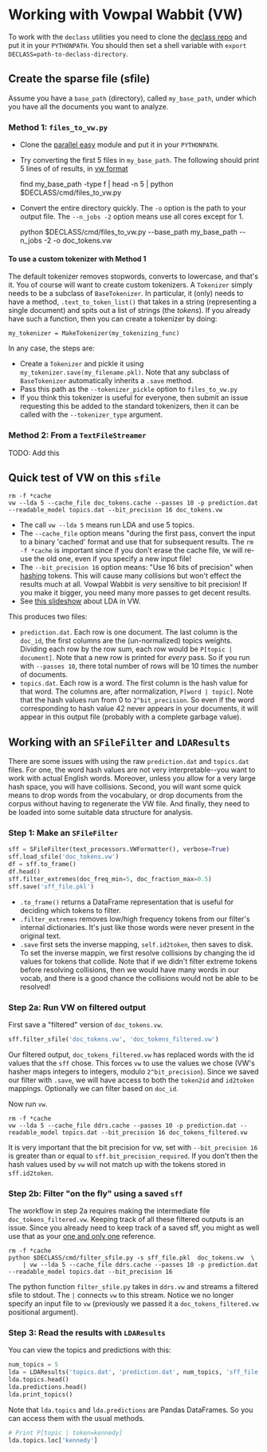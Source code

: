 Working with Vowpal Wabbit (VW)
===============================

To work with the `declass` utilities you need to clone the [declass repo][declassrepo] and put it in your `PYTHONPATH`.  You should then set a shell variable with `export DECLASS=path-to-declass-directory`.

Create the sparse file (sfile)
------------------------------

Assume you have a `base_path` (directory), called `my_base_path`, under which you have all the documents you want to analyze.

### Method 1: `files_to_vw.py`
* Clone the [parallel easy][parallel_easy] module and put it in your `PYTHONPATH`.
* Try converting the first 5 files in `my_base_path`.  The following should print 5 lines of of results, in [vw format][vwinput]

    find my_base_path -type f | head -n 5 | python $DECLASS/cmd/files_to_vw.py


* Convert the entire directory quickly.  The `-o` option is the path to your output file.  The `--n_jobs -2` option means use all cores except for 1.

    python $DECLASS/cmd/files_to_vw.py --base_path my_base_path --n_jobs -2 -o doc_tokens.vw


#### To use a custom tokenizer with Method 1
The default tokenizer removes stopwords, converts to lowercase, and that's it.  You of course will want to create custom tokenizers.  A `Tokenizer` simply needs to be a subclass of `BaseTokenizer`.  In particular, it (only) needs to have a method, `.text_to_token_list()` that takes in a string (representing a single document) and spits out a list of strings (the *tokens*).  If you already have such a function, then you can create a tokenizer by doing:

    my_tokenizer = MakeTokenizer(my_tokenizing_func)

In any case, the steps are:

* Create a `Tokenizer` and pickle it using `my_tokenizer.save(my_filename.pkl)`.  Note that any subclass of `BaseTokenizer` automatically inherits a `.save` method.
* Pass this path as the `--tokenizer_pickle` option to `files_to_vw.py`
* If you think this tokenizer is useful for everyone, then submit an issue requesting this be added to the standard tokenizers, then it can be called with the `--tokenizer_type` argument.

### Method 2: From a `TextFileStreamer`

TODO: Add this

Quick test of VW on this `sfile`
--------------------------------

    rm -f *cache
    vw --lda 5 --cache_file doc_tokens.cache --passes 10 -p prediction.dat --readable_model topics.dat --bit_precision 16 doc_tokens.vw

* The call `vw --lda 5` means run LDA and use 5 topics.
* The `--cache_file` option means "during the first pass, convert the input to a binary 'cached' format and use that for subsequent results.  The `rm -f *cache` is important since if you don't erase the cache file, `VW` will re-use the old one, even if you specify a new input file!
* The `--bit_precision 16` option means: "Use 16 bits of precision" when [hashing][hashing] tokens.  This will cause many collisions but won't effect the results much at all.  Vowpal Wabbit is *very* sensitive to bit precision!  If you make it bigger, you need many more passes to get decent results.
* See [this slideshow][vwlda] about LDA in VW.

This produces two files:

* `prediction.dat`.  Each row is one document.  The last column is the `doc_id`, the first columns are the (un-normalized) topics weights.  Dividing each row by the row sum, each row would be `P[topic | document]`.  Note that a new row is printed for *every* pass.  So if you run with `--passes 10`, there total number of rows will be 10 times the number of documents.
* `topics.dat`.  Each row is a word.  The first column is the hash value for that word.  The columns are, after normalization, `P[word | topic]`.  Note that the hash values run from 0 to `2^bit_precision`.  So even if the word corresponding to hash value 42 never appears in your documents, it will appear in this output file (probably with a complete garbage value).


Working with an `SFileFilter` and `LDAResults`
----------------------------------------------

There are some issues with using the raw `prediction.dat` and `topics.dat` files.  For one, the word hash values are not very interpretable--you want to work with actual English words.  Moreover, unless you allow for a very large hash space, you will have collisions.  Second, you will want some quick means to drop words from the vocabulary, or drop documents from the corpus without having to regenerate the VW file.  And finally, they need to be loaded into some suitable data structure for analysis.

### Step 1:  Make an `SFileFilter`

```python
sff = SFileFilter(text_processors.VWFormatter(), verbose=True)
sff.load_sfile('doc_tokens.vw')
df = sff.to_frame()
df.head()
sff.filter_extremes(doc_freq_min=5, doc_fraction_max=0.5)
sff.save('sff_file.pkl')
```

* `.to_frame()` returns a DataFrame representation that is useful for deciding which tokens to filter.
* `.filter_extremes` removes low/high frequency tokens from our filter's internal dictionaries.  It's just like those words were never present in the original text.
* `.save` first sets the inverse mapping, `self.id2token`, then saves to disk.  To set the inverse mappin, we first resolve collisions by changing the id values for tokens that collide.  Note that if we didn't filter extreme tokens before resolving collisions, then we would have many words in our vocab, and there is a good chance the collisions would not be able to be resolved!

### Step 2a:  Run VW on filtered output
First save a "filtered" version of `doc_tokens.vw`.

```python
sff.filter_sfile('doc_tokens.vw', 'doc_tokens_filtered.vw')
```
Our filtered output, `doc_tokens_filtered.vw` has replaced words with the id values that the `sff` chose.  This forces `vw` to use the values we chose (VW's hasher maps integers to integers, modulo `2^bit_precision`).  Since we saved our filter with `.save`, we will have access to both the `token2id` and `id2token` mappings.  Optionally we can filter based on `doc_id`.

Now run `vw`.

```
rm -f *cache
vw --lda 5 --cache_file ddrs.cache --passes 10 -p prediction.dat --readable_model topics.dat --bit_precision 16 doc_tokens_filtered.vw
```
It is very important that the bit precision for vw, set with `--bit_precision 16` is greater than or equal to `sff.bit_precision_required`.  If you don't then the hash values used by `vw` will not match up with the tokens stored in `sff.id2token`.


### Step 2b:  Filter "on the fly" using a saved `sff`
The workflow in step 2a requires making the intermediate file `doc_tokens_filtered.vw`.  Keeping track of all these filtered outputs is an issue.  Since you already need to keep track of a saved sff, you might as well use that as your [one and only one][spot] reference.

```
rm -f *cache
python $DECLASS/cmd/filter_sfile.py -s sff_file.pkl  doc_tokens.vw  \
    | vw --lda 5 --cache_file ddrs.cache --passes 10 -p prediction.dat --readable_model topics.dat --bit_precision 16
```
The python function `filter_sfile.py` takes in `ddrs.vw` and streams a filtered sfile to stdout.  The `|` connects `vw` to this stream.  Notice we no longer specify an input file to `vw` (previously we passed it a `doc_tokens_filtered.vw` positional argument).

### Step 3:  Read the results with `LDAResults`

You can view the topics and predictions with this:

```python
num_topics = 5
lda = LDAResults('topics.dat', 'prediction.dat', num_topics, 'sff_file.pkl')
lda.topics.head()
lda.predictions.head()
lda.print_topics()
```

Note that `lda.topics` and `lda.predictions` are Pandas DataFrames.  So you can access them with the usual methods.

```python
# Print P[topic | token=kennedy]
lda.topics.loc['kennedy']
```


[vwinput]: https://github.com/JohnLangford/vowpal_wabbit/wiki/Input-format
[declassrepo]: https://github.com/declassengine/declass
[parallel_easy]: https://github.com/langmore/parallel_easy
[vwlda]: https://github.com/JohnLangford/vowpal_wabbit/wiki/lda.pdf
[hashing]: https://github.com/JohnLangford/vowpal_wabbit/wiki/Feature-Hashing-and-Extraction
[spot]: http://en.wikipedia.org/wiki/Single_Point_of_Truth
